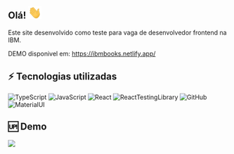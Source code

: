## Olá! <img src="https://raw.githubusercontent.com/victoralmeidadev/victoralmeidadev/master/wave.gif" width="30px">

Este site desenvolvido como teste para vaga de desenvolvedor frontend na IBM.

DEMO disponivel em: https://ibmbooks.netlify.app/

## ⚡ Tecnologias utilizadas

![TypeScript](https://img.shields.io/badge/-TypeScript-black?style=flat-square&logo=typescript)
![JavaScript](https://img.shields.io/badge/-JavaScript-black?style=flat-square&logo=javascript)
![React](https://img.shields.io/badge/-React-black?style=flat-square&logo=react)
![ReactTestingLibrary](https://img.shields.io/badge/-ReactTestingLibrary-black?style=flat-square&logo=react)
![GitHub](https://img.shields.io/badge/-GitHub-black?style=flat-square&logo=github)
![MaterialUI](https://img.shields.io/badge/-MaterialUI-black?style=flat-square&logo=materialui)

## 🆙 Demo

<img src="https://user-images.githubusercontent.com/30902898/129972012-5b6b7479-3f3d-4be6-9815-d82c22ffd725.gif" width="400px">
